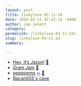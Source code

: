 ```yaml
---
layout: post
title: linkylove 03-11-24
date: 2024-03-11 07:42:14 -0400
author: joe jenett
category: 
permalink: /linkylove-03-11-24/
slug: linkylove-03-11-24
summary: 

---
```

<ul class="linkylove">
	<li><a title="Jason Burk" href="https://grepjason.sh/">Hey, it’s Jason!</a> <a href="https://pinboard.in/u:garrettc">📌</a></li>
	<li><a title="Gram Jam" href="https://gramjam.app/">Gram Jam</a> <a href="https://pinboard.in/u:tdjones">📌</a></li>
	<li><a title="ppppoems" href="https://ppppoems.com/">ppppoems</a> <a title="source" href="https://deadsimplesites.com/"><span style="color:blue;">&#8678;</span></a> <a href="https://pinboard.in/u:zero1infinity">📌</a></li>
	<li><a title="bacardi55" href="https://bacardi55.io/">Bacardi55's cave</a></li>
</ul>

<a style="display:none;" href="https://brid.gy/publish/mastodon"><small>(cross-posted to mastodon)</small></a>